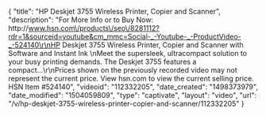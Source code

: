 {
    "title": "HP Deskjet 3755 Wireless Printer, Copier and Scanner",
    "description": "For More Info or to Buy Now: http:\/\/www.hsn.com\/products\/seo\/8281112?rdr=1&sourceid=youtube&cm_mmc=Social-_-Youtube-_-ProductVideo-_-524140\r\nHP Deskjet 3755 Wireless Printer, Copier and Scanner with Software and Instant Ink  \nMeet the supersleek, ultracompact solution to your busy printing demands. The Deskjet 3755 features a compact...\r\nPrices shown on the previously recorded video may not represent the current price.  View hsn.com to view the current selling price. HSN Item #524140",
    "videoid": "112332205",
    "date_created": "1498373979",
    "date_modified": "1504059809",
    "type": "captivate",
    "layout": "video",
    "url": "\/v\/hp-deskjet-3755-wireless-printer-copier-and-scanner\/112332205"
}